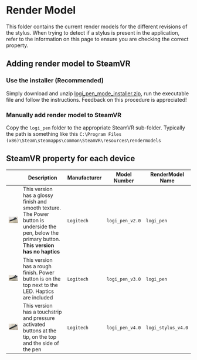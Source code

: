 # Render Model

This folder contains the current render models for the different revisions of the stylus. When trying to detect if a stylus is present in the application, refer to the information on this page to ensure you are checking the correct property.

## Adding render model to SteamVR

### Use the installer (Recommended)

Simply download and unzip [logi_pen_mode_installer.zip](https://github.com/Logitech/labs_vr_pen_sdk/releases), run the executable file and follow the instructions. Feedback on this procedure is appreciated!

### Manually add render model to SteamVR

Copy the `logi_pen` folder to the appropriate SteamVR sub-folder. Typically the path is something like this `C:\Program Files (x86)\Steam\steamapps\common\SteamVR\resources\rendermodels`

## SteamVR property for each device 

|      |  Description    | Manufacturer    |   Model Number   |    RenderModel Name |
|------|----------------|------------------|-----------------------|-------------------|
|![Update Picture](../../resources/logi_pen_v20.jpg)| This version has  a glossy finish and smooth texture. The Power button is underside the pen, below the primary button. **This version has no haptics**     |`Logitech`      |`logi_pen_v2.0`      | `logi_pen`       
|![UpdatePicture](../../resources/logi_pen_v30.jpg) |  This version has  a rough finish. Power button is on the top next to the LED. Haptics are included  |`Logitech`      |`logi_pen_v3.0`      | `logi_pen`   
|![UpdatePicture](../../resources/Logitech_Stylus40.JPG) |  This version has a touchstrip and pressure activated buttons at the tip, on the top and the side of the pen |`Logitech`      |`logi_pen_v4.0`      | `logi_stylus_v4.0` 
